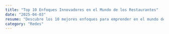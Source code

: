 ```yaml
---
title: "Top 10 Enfoques Innovadores en el Mundo de los Restaurantes"
date: "2025-04-03"
resume: "Descubre los 10 mejores enfoques para emprender en el mundo de los restaurantes, abarcando desde comida rápida y food trucks hasta franquicias y propuestas temáticas que marcan tendencias en el sector."
category: "Redes"
---
```

